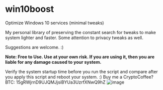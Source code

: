# win10boost
Optimize Windows 10 services (minimal tweaks)

My personal library of preserving the constant search for tweaks to make system lighter and faster.
Some attention to privacy tweaks as well.

Suggestions are welcome. :)

**Note: Free to Use. Use at your own risk. If you are using it, then you are liable for any damage caused to your system.**

Verify the system startup time before you run the script and compare after you apply this script and reboot your system. :)
Buy me a CryptoCoffee? BTC: 15gRWjrnD9UJQMJjsiBYUa3UzrfXNwQ9hZ
![image](https://user-images.githubusercontent.com/20379786/130716746-be93a427-ea4a-460f-ad79-da9be6e2073d.png)

